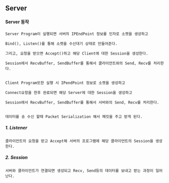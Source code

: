 <h2>Server</h2>  

<h4>Server 동작</h4>
    
    
    Server Program이 실행되면 서버의 IPEndPoint 정보를 인자로 소켓을 생성하고 
   
    Bind(), Listen()를 통해 소켓을 수신대기 상태로 만들어준다.
    
    그리고, 요청을 받으면 Accept()하고 해당 Client에 대한 Session을 생성한다.
    
    Session에서 RecvBuffer, SendBuffer를 통해서 클라이언트와의 Send, Recv를 처리한다.
    
    
    Client Program또한 실행 시 IPendPoint 정보로 소켓을 생성하고
    
    Connect요청을 한후 완료되면 해당 Server에 대한 Session을 생성하고
    
    Session에서 RecvBuffer, SendBuffer를 통해서 서버와의 Send, Recv를 처리한다.
    
    
    데이터를 송 수신 할때 Packet Serialization 해서 패킷을 주고 받게 된다.
    
    

<h5>1. Listener</h5>

    클라이언트의 요청을 받고 Accept해 서버의 프로그램에 해당 클라이언트의 Session을 생성한다.
    
    
<h5>2. Session</h5>

    서버와 클라이언트가 연결되면 생성되고 Recv, Send등의 데이터를 보내고 받는 과정이 일어난다.

